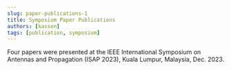 ```yaml
---
slug: paper-publications-1
title: Symposium Paper Publications
authors: [kassen]
tags: [publication, symposium]
---
```


Four papers were presented at the IEEE International Symposium on Antennas and Propagation (ISAP 2023), Kuala Lumpur, Malaysia, Dec. 2023.